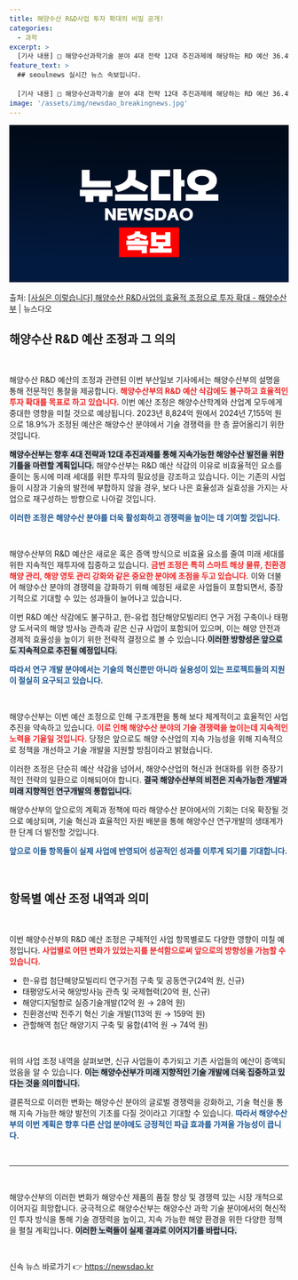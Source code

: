```yaml
---
title: 해양수산 R&D사업 투자 확대의 비밀 공개!
categories:
  - 과학
excerpt: >
  [기사 내용] □ 해양수산과학기술 분야 4대 전략 12대 추진과제에 해당하는 RD 예산 36.4% 삭감 [해…
feature_text: >
  ## seoulnews 실시간 뉴스 속보입니다.

  [기사 내용] □ 해양수산과학기술 분야 4대 전략 12대 추진과제에 해당하는 RD 예산 36.4% 삭감 [해…
image: '/assets/img/newsdao_breakingnews.jpg'
---
```


![뉴스다오 속보](/assets/img/newsdao_breakingnews.jpg)

<p>출처: <a href="https://newsdao.kr/2128" rel="dofollow">[사실은 이렇습니다] 해양수산 R&D사업의 효율적 조정으로 투자 확대 - 해양수산부</a> | 뉴스다오</p>

<h2 data-ke-size="size26">해양수산 R&D 예산 조정과 그 의의</h2>

<p data-ke-size="size16">&nbsp;</p>

해양수산 R&D 예산의 조정과 관련된 이번 부산일보 기사에서는 해양수산부의 설명을 통해 전문적인 통찰을 제공합니다. <b><span style="color: #ee2323;">해양수산부의 R&D 예산 삭감에도 불구하고 효율적인 투자 확대를 목표로 하고 있습니다.</span></b> 이번 예산 조정은 해양수산학계와 산업계 모두에게 중대한 영향을 미칠 것으로 예상됩니다. 2023년 8,824억 원에서 2024년 7,155억 원으로 18.9%가 조정된 예산은 해양수산 분야에서 기술 경쟁력을 한 층 끌어올리기 위한 것입니다. 

<b><span style="background-color: #21538527;">해양수산부는 향후 4대 전략과 12대 추진과제를 통해 지속가능한 해양수산 발전을 위한 기틀을 마련할 계획입니다.</span></b> 해양수산부는 R&D 예산 삭감의 이유로 비효율적인 요소를 줄이는 동시에 미래 세대를 위한 투자의 필요성을 강조하고 있습니다. 이는 기존의 사업들이 시장과 기술의 발전에 부합하지 않을 경우, 보다 나은 효율성과 실효성을 가지는 사업으로 재구성하는 방향으로 나아갈 것입니다. 

<b><span style="color: #1a5490;">이러한 조정은 해양수산 분야를 더욱 활성화하고 경쟁력을 높이는 데 기여할 것입니다.</span></b>

<p data-ke-size="size16">&nbsp;</p>

해양수산부의 R&D 예산은 새로운 혹은 증액 방식으로 비효율 요소를 줄여 미래 세대를 위한 지속적인 재투자에 집중하고 있습니다. <b><span style="color: #ee2323;">금번 조정은 특히 스마트 해상 물류, 친환경 해양 관리, 해양 영토 관리 강화와 같은 중요한 분야에 초점을 두고 있습니다.</span></b> 이와 더불어 해양수산 분야의 경쟁력을 강화하기 위해 예정된 새로운 사업들이 포함되면서, 중장기적으로 기대할 수 있는 성과들이 늘어나고 있습니다.  

이번 R&D 예산 삭감에도 불구하고, 한-유럽 첨단해양모빌리티 연구 거점 구축이나 태평양 도서국의 해양 방사능 관측과 같은 신규 사업이 포함되어 있으며, 이는 해양 안전과 경제적 효율성을 높이기 위한 전략적 결정으로 볼 수 있습니다.<b><span style="background-color: #21538527;">이러한 방향성은 앞으로도 지속적으로 추진될 예정입니다.</span></b>

<b><span style="color: #1a5490;">따라서 연구 개발 분야에서는 기술의 혁신뿐만 아니라 실용성이 있는 프로젝트들의 지원이 절실히 요구되고 있습니다.</span></b>

<p data-ke-size="size16">&nbsp;</p>

해양수산부는 이번 예산 조정으로 인해 구조개편을 통해 보다 체계적이고 효율적인 사업 추진을 약속하고 있습니다. <b><span style="color: #ee2323;">이로 인해 해양수산 분야의 기술 경쟁력을 높이는데 지속적인 노력을 기울일 것입니다.</span></b> 당정은 앞으로도 해양 수산업의 지속 가능성을 위해 지속적으로 정책을 개선하고 기술 개발을 지원할 방침이라고 밝혔습니다.

이러한 조정은 단순히 예산 삭감을 넘어서, 해양수산업의 혁신과 현대화를 위한 중장기적인 전략의 일환으로 이해되어야 합니다. <b><span style="background-color: #21538527;">결국 해양수산부의 비전은 지속가능한 개발과 미래 지향적인 연구개발의 통합입니다.</span></b>

해양수산부의 앞으로의 계획과 정책에 따라 해양수산 분야에서의 기회는 더욱 확장될 것으로 예상되며, 기술 혁신과 효율적인 자원 배분을 통해 해양수산 연구개발의 생태계가 한 단계 더 발전할 것입니다. 

<b><span style="color: #1a5490;">앞으로 이들 항목들이 실제 사업에 반영되어 성공적인 성과를 이루게 되기를 기대합니다.</span></b>

<p data-ke-size="size16">&nbsp;</p>

<h2 data-ke-size="size26">항목별 예산 조정 내역과 의미</h2>

<p data-ke-size="size16">&nbsp;</p>

이번 해양수산부의 R&D 예산 조정은 구체적인 사업 항목별로도 다양한 영향이 미칠 예정입니다. <b><span style="color: #ee2323;">사업별로 어떤 변화가 있었는지를 분석함으로써 앞으로의 방향성을 가늠할 수 있습니다.</span></b> 

<ul>
<li>한-유럽 첨단해양모빌리티 연구거점 구축 및 공동연구(24억 원, 신규)</li>
<li>태평양도서국 해양방사능 관측 및 국제협력(20억 원, 신규)</li>
<li>해양디지털항로 실증기술개발(12억 원 → 28억 원)</li>
<li>친환경선박 전주기 혁신 기술 개발(113억 원 → 159억 원)</li>
<li>관할해역 첨단 해양기지 구축 및 융합(41억 원 → 74억 원)</li>
</ul>

<p data-ke-size="size16">&nbsp;</p>

위의 사업 조정 내역을 살펴보면, 신규 사업들이 추가되고 기존 사업들의 예산이 증액되었음을 알 수 있습니다. <b><span style="background-color: #21538527;">이는 해양수산부가 미래 지향적인 기술 개발에 더욱 집중하고 있다는 것을 의미합니다.</span></b> 

결론적으로 이러한 변화는 해양수산 분야의 글로벌 경쟁력을 강화하고, 기술 혁신을 통해 지속 가능한 해양 발전의 기초를 다질 것이라고 기대할 수 있습니다. <b><span style="color: #1a5490;">따라서 해양수산부의 이번 계획은 향후 다른 산업 분야에도 긍정적인 파급 효과를 가져올 가능성이 큽니다.</span></b>

<p data-ke-size="size16">&nbsp;</p>

<hr>

<p data-ke-size="size16">&nbsp;</p>

해양수산부의 이러한 변화가 해양수산 제품의 품질 향상 및 경쟁력 있는 시장 개척으로 이어지길 희망합니다. 궁극적으로 해양수산부는 해양수산 과학 기술 분야에서의 혁신적인 투자 방식을 통해 기술 경쟁력을 높이고, 지속 가능한 해양 환경을 위한 다양한 정책을 펼칠 계획입니다. <b><span style="background-color: #21538527;">이러한 노력들이 실제 결과로 이어지기를 바랍니다.</span></b> 

<p data-ke-size="size16">&nbsp;</p> 

신속 뉴스 바로가기 👉 <a href="https://newsdao.kr" rel="dofollow">https://newsdao.kr</a>


